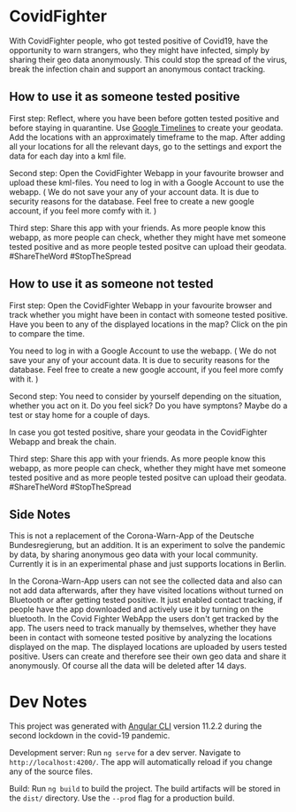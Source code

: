 # CovidFighter
With CovidFighter people, who got tested positive of Covid19, have the opportunity to warn strangers, who they might have infected, simply by sharing their geo data anonymously. This could stop the spread of the virus, break the infection chain and support an anonymous contact tracking.


## How to use it as someone tested positive
First step:
Reflect, where you have been before gotten tested positive and before staying in quarantine. Use [Google Timelines](http://maps.google.com/maps/timeline) to create your geodata. Add the locations with an approximately timeframe to the map. After adding all your locations for all the relevant days, go to the settings and export the data for each day into a kml file.

Second step:
Open the CovidFighter Webapp in your favourite browser and upload these kml-files. You need to log in with a Google Account to use the webapp. 
( We do not save your any of your account data. It is due to security reasons for the database. Feel free to create a new google account, if you feel more comfy with it. )

Third step:
Share this app with your friends. As more people know this webapp, as more people can check, whether they might have met someone tested positive and as more people tested positve can upload their geodata. #ShareTheWord #StopTheSpread


## How to use it as someone not tested
First step:
Open the CovidFighter Webapp in your favourite browser and track whether you might have been in contact with someone tested positive. 
Have you been to any of the displayed locations in the map? Click on the pin to compare the time.

You need to log in with a Google Account to use the webapp. ( We do not save your any of your account data. It is due to security reasons for the database. Feel free to create a new google account, if you feel more comfy with it. )

Second step:
You need to consider by yourself depending on the situation, whether you act on it.
Do you feel sick? Do you have symptons? Maybe do a test or stay home for a couple of days.

In case you got tested positive, share your geodata in the CovidFighter Webapp and break the chain.

Third step:
Share this app with your friends. As more people know this webapp, as more people can check, whether they might have met someone tested positive and as more people tested positve can upload their geodata. #ShareTheWord #StopTheSpread


## Side Notes
This is not a replacement of the Corona-Warn-App of the Deutsche Bundesregierung, but an addition. It is an experiment to solve the pandemic by data, by sharing anonymous geo data with your local community. Currently it is in an experimental phase and just supports locations in Berlin.

In the Corona-Warn-App users can not see the collected data and also can not add data afterwards, after they have visited locations without turned on Bluetooth or after getting tested positive. It just enabled contact tracking, if people have the app downloaded and actively use it by turning on the bluetooth.
In the Covid Fighter WebApp the users don't get tracked by the app. The users need to track manually by themselves, whether they have been in contact with someone tested positive by analyzing the locations displayed on the map. The displayed locations are uploaded by users tested positive. Users can create and therefore see their own geo data and share it anonymously. Of course all the data will be deleted after 14 days.


# Dev Notes
This project was generated with [Angular CLI](https://github.com/angular/angular-cli) version 11.2.2 during the second lockdown in the covid-19 pandemic.


Development server:
Run `ng serve` for a dev server. Navigate to `http://localhost:4200/`. The app will automatically reload if you change any of the source files.

Build:
Run `ng build` to build the project. The build artifacts will be stored in the `dist/` directory. Use the `--prod` flag for a production build.

